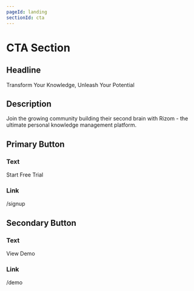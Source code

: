 ```yaml
---
pageId: landing
sectionId: cta
---
```


# CTA Section

## Headline

Transform Your Knowledge, Unleash Your Potential

## Description

Join the growing community building their second brain with Rizom - the ultimate personal knowledge management platform.

## Primary Button

### Text

Start Free Trial

### Link

/signup

## Secondary Button

### Text

View Demo

### Link

/demo
